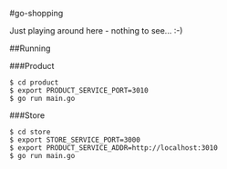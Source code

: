 #go-shopping

Just playing around here - nothing to see... :-)

##Running

###Product
```
$ cd product
$ export PRODUCT_SERVICE_PORT=3010
$ go run main.go
```

###Store
```
$ cd store
$ export STORE_SERVICE_PORT=3000
$ export PRODUCT_SERVICE_ADDR=http://localhost:3010
$ go run main.go 
```
